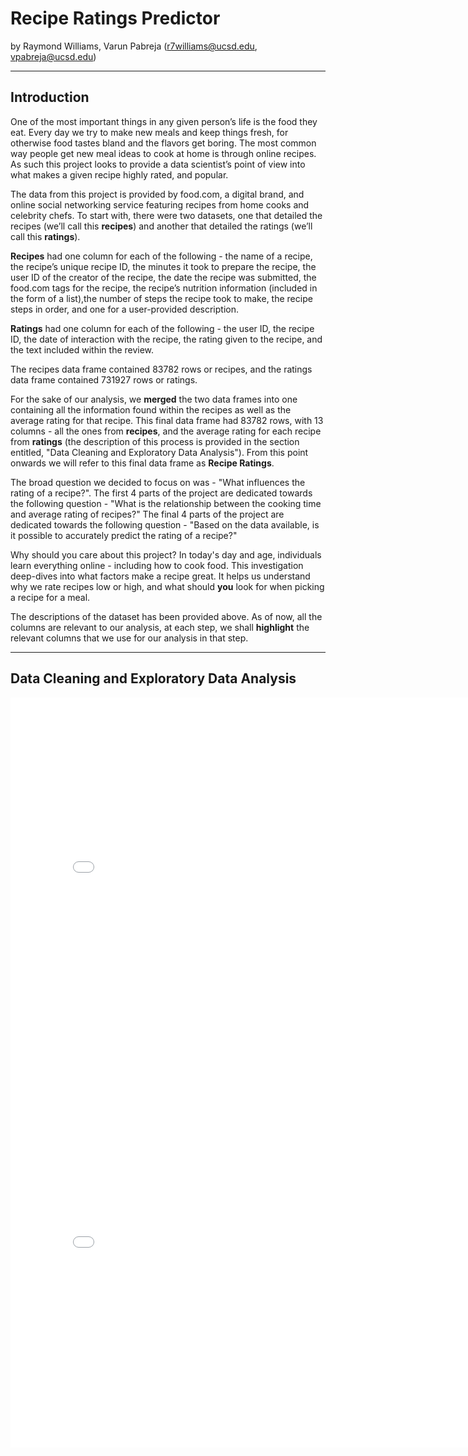 # Recipe Ratings Predictor

by Raymond Williams, Varun Pabreja (r7williams@ucsd.edu, vpabreja@ucsd.edu)

---

## Introduction

One of the most important things in any given person’s life is the food they eat. Every day we try to make new meals and keep things fresh, for otherwise food tastes bland and the flavors get boring. The most common way people get new meal ideas to cook at home is through online recipes. As such this project looks to provide a data scientist’s point of view into what makes a given recipe highly rated, and popular.

The data from this project is provided by food.com, a digital brand, and online social networking service featuring recipes from home cooks and celebrity chefs. To start with, there were two datasets, one that detailed the recipes (we’ll call this **recipes**) and another that detailed the ratings (we’ll call this **ratings**). 

**Recipes** had one column for each of the following - the name of a recipe, the recipe’s unique recipe ID, the minutes it took to prepare the recipe, the user ID of the creator of the recipe, the date the recipe was submitted, the food.com tags for the recipe, the recipe’s nutrition information (included in the form of a list),the number of steps the recipe took to make, the recipe steps in order, and one for a user-provided description. 

**Ratings** had one column for each of the following - the user ID, the recipe ID, the date of interaction with the recipe, the rating given to the recipe, and the text included within the review. 

The recipes data frame contained 83782 rows or recipes, and the ratings data frame contained 731927 rows or ratings.

For the sake of our analysis, we **merged** the two data frames into one containing all the information found within the recipes as well as the average rating for that recipe. This final data frame had 83782 rows, with 13 columns - all the ones from **recipes**, and the average rating for each recipe from **ratings** (the description of this process is provided in the section entitled, "Data Cleaning and Exploratory Data Analysis"). From this point onwards we will refer to this final data frame as **Recipe Ratings**.

The broad question we decided to focus on was - "What influences the rating of a recipe?". 
The first 4 parts of the project are dedicated towards the following question - "What is the relationship between the cooking time and average rating of recipes?"
The final 4 parts of the project are dedicated towards the following question - "Based on the data available, is it possible to accurately predict the rating of a recipe?"

Why should you care about this project? In today's day and age, individuals learn everything online - including how to cook food. This investigation deep-dives into what factors make a recipe great. It helps us understand why we rate recipes low or high, and what should **you** look for when picking a recipe for a meal.

The descriptions of the dataset has been provided above. As of now, all the columns are relevant to our analysis, at each step, we shall **highlight** the relevant columns that we use for our analysis in that step.

---

## Data Cleaning and Exploratory Data Analysis

<iframe
  src="assets/plot1.html"
  width="800"
  height="600"
  frameborder="0"
></iframe>

<iframe
  src="assets/plot2.html"
  width="800"
  height="600"
  frameborder="0"
></iframe>

